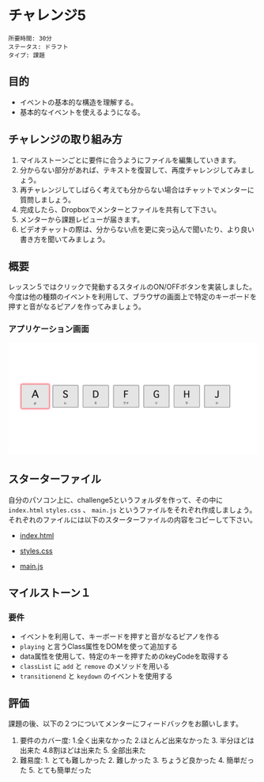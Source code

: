 # チャレンジ5

```
所要時間: 30分
ステータス: ドラフト
タイプ: 課題
```

## 目的

- イベントの基本的な構造を理解する。
- 基本的なイベントを使えるようになる。

## チャレンジの取り組み方

1. マイルストーンごとに要件に合うようにファイルを編集していきます。
2. 分からない部分があれば、テキストを復習して、再度チャレンジしてみましょう。
3. 再チャレンジしてしばらく考えても分からない場合はチャットでメンターに質問しましょう。
4. 完成したら、Dropboxでメンターとファイルを共有して下さい。
5. メンターから課題レビューが届きます。
6. ビデオチャットの際は、分からない点を更に突っ込んで聞いたり、より良い書き方を聞いてみましょう。

## 概要
レッスン５ではクリックで発動するスタイルのON/OFFボタンを実装しました。
今度は他の種類のイベントを利用して、ブラウザの画面上で特定のキーボードを押すと音がなるピアノを作ってみましょう。

### アプリケーション画面
![alt piano-app.png](./images/piano-app.png)


## スターターファイル

自分のパソコン上に、challenge5というフォルダを作って、その中に`index.html` `styles.css` 、 `main.js` というファイルをそれぞれ作成しましょう。それぞれのファイルには以下のスターターファイルの内容をコピーして下さい。

- [index.html](./student/index.html)

- [styles.css](./student/styles.css)

- [main.js](./student/main.js)

## マイルストーン１

### 要件

- イベントを利用して、キーボードを押すと音がなるピアノを作る
- `playing` と言うClass属性をDOMを使って追加する
- data属性を使用して、特定のキーを押すためのkeyCodeを取得する
- `classList` に `add` と `remove` のメソッドを用いる
- `transitionend` と `keydown` のイベントを使用する

## 評価

課題の後、以下の２つについてメンターにフィードバックをお願いします。

1. 要件のカバー度: 1.全く出来なかった 2.ほとんど出来なかった 3. 半分ほどは出来た 4.8割ほどは出来た 5. 全部出来た
2. 難易度: 1. とても難しかった 2. 難しかった 3. ちょうど良かった 4. 簡単だった 5. とても簡単だった
